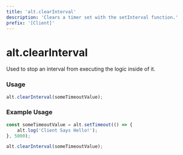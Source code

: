 ```yaml
---
title: 'alt.clearInterval'
description: 'Clears a timer set with the setInterval function.'
prefix: '[Client]'
---
```


# alt.clearInterval

Used to stop an interval from executing the logic inside of it.

### Usage

```js
alt.clearInterval(someTimeoutValue);
```

### Example Usage

```js
const someTimeoutValue = alt.setTimeout(() => {
    alt.log('Client Says Hello!');
}, 5000);

alt.clearInterval(someTimeoutValue);
```
